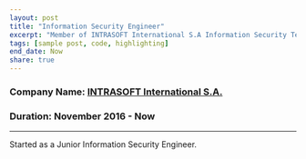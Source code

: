 ```yaml
---
layout: post
title: "Information Security Engineer"
excerpt: "Member of INTRASOFT International S.A Information Security Team located at Athens, Greece."
tags: [sample post, code, highlighting]
end_date: Now 
share: true
---
```


### Company Name: [INTRASOFT International S.A.](https://www.intrasoft-intl.com/)

### Duration: November 2016 - Now 

---

Started as a Junior Information Security Engineer.
